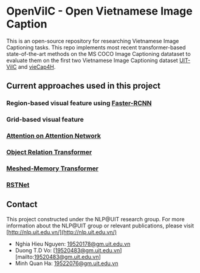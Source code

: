 OpenViIC - Open Vietnamese Image Caption
====

This is an open-source repository for researching Vietnamese Image Captioning tasks. This repo implements most recent transformer-based state-of-the-art methods on the MS COCO Image Captioning datataset to evaluate them on the first two Vietnamese Image Captioning dataset [UIT-ViIC](https://arxiv.org/pdf/2002.00175.pdf) and [vieCap4H](https://people.cs.umu.se/sonvx/files/VieCap4H_VLSP21.pdf).

## Current approaches used in this project

### Region-based visual feature using [Faster-RCNN]()

### Grid-based visual feature

### [Attention on Attention Network]()

### [Object Relation Transformer]()

### [Meshed-Memory Transformer]()

### [RSTNet]()

## Contact
This project constructed under the NLP@UIT research group. For more information about the NLP@UIT group or relevant publications, please visit [http://nlp.uit.edu.vn/](http://nlp.uit.edu.vn/)

 - Nghia Hieu Nguyen: [19520178@gm.uit.edu.vn](mailto:19520178@gm.uit.edu.vn)
 - Duong T.D Vo: [19520483@gm.uit.edu.vn][mailto:19520483@gm.uit.edu.vn]
 - Minh Quan Ha: [19522076@gm.uit.edu.vn](mailto:19522076@gm.uit.edu.vn)